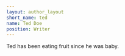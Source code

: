 ```yaml
---
layout: author_layout
short_name: ted
name: Ted Doe
position: Writer
---
```


Ted has been eating fruit since he was baby.
